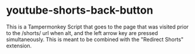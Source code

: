 # youtube-shorts-back-button
This is a Tampermonkey Script that goes to the page that was visited prior to the /shorts/ url when alt, and the left arrow key are pressed simultaneously. This is meant to be combined with the "Redirect Shorts" extension.
